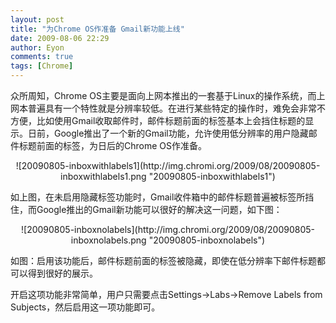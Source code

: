 ```yaml
---
layout: post
title: "为Chrome OS作准备 Gmail新功能上线"
date: 2009-08-06 22:29
author: Eyon
comments: true
tags: [Chrome]
---
```

众所周知，Chrome OS主要是面向上网本推出的一套基于Linux的操作系统，而上网本普遍具有一个特性就是分辨率较低。在进行某些特定的操作时，难免会非常不方便，比如使用Gmail收取邮件时，邮件标题前面的标签基本上会挡住标题的显示。日前，Google推出了一个新的Gmail功能，允许使用低分辨率的用户隐藏邮件标题前面的标签，为日后的Chrome OS作准备。
<p style="text-align: center; ">![20090805-inboxwithlabels1](http://img.chromi.org/2009/08/20090805-inboxwithlabels1.png "20090805-inboxwithlabels1")


如上图，在未启用隐藏标签功能时，Gmail收件箱中的邮件标题普遍被标签所挡住，而Google推出的Gmail新功能可以很好的解决这一问题，如下图：
<p style="text-align: center; ">![20090805-inboxnolabels](http://img.chromi.org/2009/08/20090805-inboxnolabels.png "20090805-inboxnolabels")


如图：启用该功能后，邮件标题前面的标签被隐藏，即使在低分辨率下邮件标题都可以得到很好的展示。

开启这项功能非常简单，用户只需要点击Settings-&gt;Labs-&gt;Remove Labels from Subjects，然后启用这一项功能即可。
